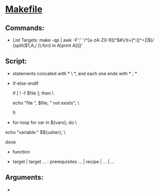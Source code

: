 [ Makefile ](https://www.gnu.org/software/make/manual/make.html)
======

## Commands:
- List Targets:   make -qp | awk -F':' '/^[a-zA-Z0-9][^$#\/\t=]*:([^=]|$)/ {split($1,A,/ /);for(i in A)print A[i]}'

## Script:
 - statements concated with * \ *,  and each one ends with * ; *
 - if-else-endif
 
   if [ ! -f $file ]; then \ 

   echo "file ", $file, " not exists"; \ 
   
   fi   
 - for-loop
for var in ${vars}; do \ 

echo "variable:" $${usher}; \ 

done
 
 - function
 
 - target
|  target … : prerequisites …
|        recipe
|        …
|        …

## Arguments:
 - 
